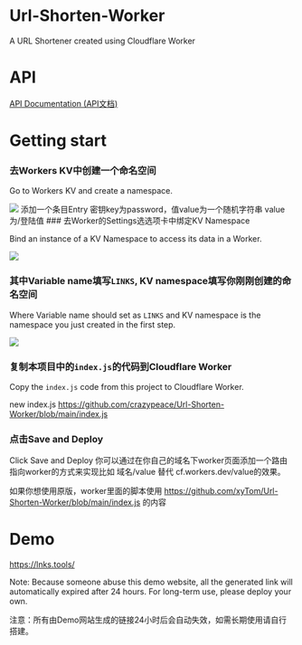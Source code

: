 # Url-Shorten-Worker
A URL Shortener created using Cloudflare Worker

# API

[API Documentation (API文档)](API.md)

# Getting start
### 去Workers KV中创建一个命名空间

Go to Workers KV and create a namespace.

<img src="https://cdn.jsdelivr.net/npm/imst@0.0.4/20201205232805.png">
添加一个条目Entry 密钥key为password，值value为一个随机字符串
value为/登陆值
### 去Worker的Settings选选项卡中绑定KV Namespace

Bind an instance of a KV Namespace to access its data in a Worker.

<img src="https://cdn.jsdelivr.net/npm/imst@0.0.4/20201205232536.png">

### 其中Variable name填写`LINKS`, KV namespace填写你刚刚创建的命名空间

Where Variable name should set as `LINKS` and KV namespace is the namespace you just created in the first step.

<img src="https://cdn.jsdelivr.net/npm/imst@0.0.4/20201205232704.png">

### 复制本项目中的`index.js`的代码到Cloudflare Worker 

Copy the `index.js` code from this project to Cloudflare Worker. 

new index.js  https://github.com/crazypeace/Url-Shorten-Worker/blob/main/index.js
### 点击Save and Deploy

Click Save and Deploy
你可以通过在你自己的域名下worker页面添加一个路由指向worker的方式来实现比如 域名/value 替代 cf.workers.dev/value的效果。

如果你想使用原版，worker里面的脚本使用 https://github.com/xyTom/Url-Shorten-Worker/blob/main/index.js 的内容
# Demo
https://lnks.tools/
 
Note: Because someone abuse this demo website, all the generated link will automatically expired after 24 hours. For long-term use, please deploy your own.

注意：所有由Demo网站生成的链接24小时后会自动失效，如需长期使用请自行搭建。
